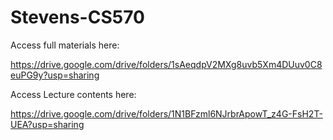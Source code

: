 # Stevens-CS570


Access full materials here:

https://drive.google.com/drive/folders/1sAeqdpV2MXg8uvb5Xm4DUuv0C8euPG9y?usp=sharing


Access Lecture contents here:

https://drive.google.com/drive/folders/1N1BFzml6NJrbrApowT_z4G-FsH2T-UEA?usp=sharing
